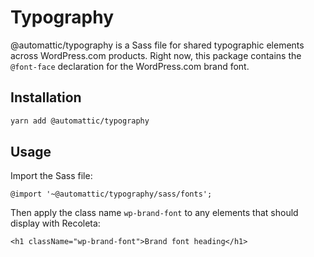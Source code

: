 # Typography

@automattic/typography is a Sass file for shared typographic elements across WordPress.com products. Right now, this package contains the `@font-face` declaration for the WordPress.com brand font.

## Installation

```sh
yarn add @automattic/typography
```

## Usage

Import the Sass file:

`@import '~@automattic/typography/sass/fonts';`

Then apply the class name `wp-brand-font` to any elements that should display with Recoleta:

`<h1 className="wp-brand-font">Brand font heading</h1>`